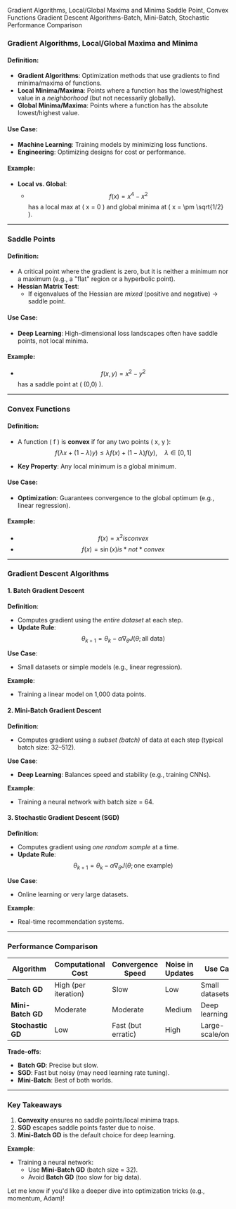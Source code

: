 Gradient Algorithms, Local/Global Maxima and Minima
Saddle Point, Convex Functions
Gradient Descent Algorithms-Batch, Mini-Batch, Stochastic
Performance Comparison

### **Gradient Algorithms, Local/Global Maxima and Minima**  

#### **Definition**:  
- **Gradient Algorithms**: Optimization methods that use gradients to find minima/maxima of functions.  
- **Local Minima/Maxima**: Points where a function has the lowest/highest value in a *neighborhood* (but not necessarily globally).  
- **Global Minima/Maxima**: Points where a function has the absolute lowest/highest value.  

#### **Use Case**:  
- **Machine Learning**: Training models by minimizing loss functions.  
- **Engineering**: Optimizing designs for cost or performance.  

#### **Example**:  
- **Local vs. Global**:  
  - $$ f(x) = x^4 - x^2 $$ has a local max at \( x = 0 \) and global minima at \( x = \pm \sqrt{1/2} \).  

---

### **Saddle Points**  

#### **Definition**:  
- A critical point where the gradient is zero, but it is neither a minimum nor a maximum (e.g., a "flat" region or a hyperbolic point).  
- **Hessian Matrix Test**:  
  - If eigenvalues of the Hessian are *mixed* (positive and negative) → saddle point.  

#### **Use Case**:  
- **Deep Learning**: High-dimensional loss landscapes often have saddle points, not local minima.  

#### **Example**:  
- $$f(x, y) = x^2 - y^2$$ has a saddle point at \( (0,0) \).  

---

### **Convex Functions**  

#### **Definition**:  
- A function \( f \) is **convex** if for any two points \( x, y \): 
  $$f(\lambda x + (1-\lambda)y) \leq \lambda f(x) + (1-\lambda)f(y), \quad \lambda \in [0,1]$$

- **Key Property**: Any local minimum is a global minimum.  
#### **Use Case**:  
- **Optimization**: Guarantees convergence to the global optimum (e.g., linear regression).  
#### **Example**:  
- $$f(x) = x^2 is convex$$
- $$f(x) = \sin(x) is *not* convex$$

---

### **Gradient Descent Algorithms**  

#### **1. Batch Gradient Descent**  
**Definition**:  
- Computes gradient using the *entire dataset* at each step.  
- **Update Rule**:  
  $$\theta_{k+1} = \theta_k - \alpha \nabla_\theta J(\theta; \text{all data})
   $$

**Use Case**:  
- Small datasets or simple models (e.g., linear regression).  

**Example**:  
- Training a linear model on 1,000 data points.  

#### **2. Mini-Batch Gradient Descent**  
**Definition**:  
- Computes gradient using a *subset (batch)* of data at each step (typical batch size: 32–512).  

**Use Case**:  
- **Deep Learning**: Balances speed and stability (e.g., training CNNs).  

**Example**:  
- Training a neural network with batch size = 64.  

#### **3. Stochastic Gradient Descent (SGD)**  
**Definition**:  
- Computes gradient using *one random sample* at a time.  
- **Update Rule**:  
  $$\theta_{k+1} = \theta_k - \alpha \nabla_\theta J(\theta; \text{one example})
$$

**Use Case**:  
- Online learning or very large datasets.  

**Example**:  
- Real-time recommendation systems.  

---

### **Performance Comparison**  

| **Algorithm**     | **Computational Cost** | **Convergence Speed** | **Noise in Updates** | **Use Case**       |     |
| ----------------- | ---------------------- | --------------------- | -------------------- | ------------------ | --- |
| **Batch GD**      | High (per iteration)   | Slow                  | Low                  | Small datasets     |     |
| **Mini-Batch GD** | Moderate               | Moderate              | Medium               | Deep learning      |     |
| **Stochastic GD** | Low                    | Fast (but erratic)    | High                 | Large-scale/online |     |

**Trade-offs**:  
- **Batch GD**: Precise but slow.  
- **SGD**: Fast but noisy (may need learning rate tuning).  
- **Mini-Batch**: Best of both worlds.  

---

### **Key Takeaways**  
1. **Convexity** ensures no saddle points/local minima traps.  
2. **SGD** escapes saddle points faster due to noise.  
3. **Mini-Batch GD** is the default choice for deep learning.  

**Example**:  
- Training a neural network:  
  - Use **Mini-Batch GD** (batch size = 32).  
  - Avoid **Batch GD** (too slow for big data).  

Let me know if you'd like a deeper dive into optimization tricks (e.g., momentum, Adam)!
